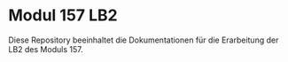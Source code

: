 Modul 157 LB2
======

Diese Repository beeinhaltet die Dokumentationen für die Erarbeitung der LB2 des Moduls 157.

